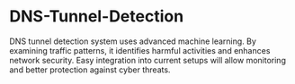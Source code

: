 # DNS-Tunnel-Detection
DNS tunnel detection system uses advanced machine learning. By examining traffic patterns, it identifies harmful activities and enhances network security. Easy integration into current setups will allow monitoring and better protection against cyber threats.
